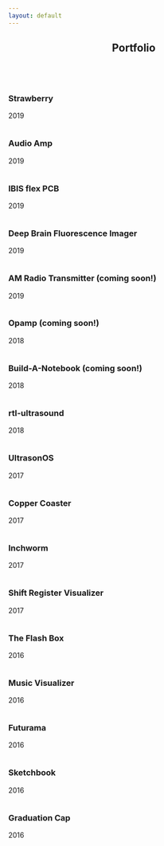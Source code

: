 ```yaml
---
layout: default
---
```


<!-- Section -->
<section>
	<header class="major">
		<h2>Portfolio</h2>
	</header>
	<div class="posts">
		<article>
			<a href="{{ 'strawberry.html' | absolute_url }}" class="image"><img src="assets/images/strawberry_square.jpg" alt="" /></a>
			<h3>Strawberry</h3>
			<p>2019</p>
		</article>
		<article>
			<a href="https://audioamp.github.io" class="image"><img src="assets/images/audioamp.jpg" alt="" /></a>
			<h3>Audio Amp</h3>
			<p>2019</p>
		</article>
		<article>
			<a href="{{ 'IBISflex.html' | absolute_url }}" class="image"><img src="assets/images/IBISflex_animation.gif" alt="" /></a>
			<h3>IBIS flex PCB</h3>
			<p>2019</p>
		</article>
		<article>
			<a href="{{ 'unishank.html' | absolute_url }}" class="image"><img src="assets/images/Unishank.jpg" alt="" /></a>
			<h3>Deep Brain Fluorescence Imager</h3>
			<p>2019</p>
		</article>
		<article>
			<a href="{{ 'AMradio.html' | absolute_url }}" class="image"><img src="assets/images/AMradio.jpg" alt="" /></a>
			<h3>AM Radio Transmitter (coming soon!)</h3>
			<p>2019</p>
		</article>
		<article>
			<a href="{{ 'opamp.html' | absolute_url }}" class="image"><img src="assets/images/opamp.png" alt="" /></a>
			<h3>Opamp (coming soon!)</h3>
			<p>2018</p>
		</article>
		<article>
			<a href="{{ 'buildanotebook.html' | absolute_url }}" class="image"><img src="assets/images/" alt="" /></a>
			<h3>Build-A-Notebook (coming soon!)</h3>
			<p>2018</p>
		</article>
		<article>
			<a href="{{ 'rtl-ultrasound.html' | absolute_url }}" class="image"><img src="assets/images/SimpleRick.JPG" alt="" /></a>
			<h3>rtl-ultrasound</h3>
			<p>2018</p>
		</article>
		<article>
			<a href="{{ 'ultrasonos.html' | absolute_url }}" class="image"><img src="assets/images/Ultrasound_Analog_Frontend_crop.jpg" alt="" /></a>
			<h3>UltrasonOS</h3>
			<p>2017</p>
		</article>
		<article>
			<a href="{{ 'coaster.html' | absolute_url }}" class="image"><img src="assets/images/Coaster.jpg" alt="" /></a>
			<h3>Copper Coaster</h3>
			<p>2017</p>
		</article>
		<article>
			<a href="{{ 'inchworm.html' | absolute_url }}" class="image"><img src="assets/images/Inchworm_square.jpg" alt="" /></a>
			<h3>Inchworm</h3>
			<p>2017</p>
		</article>
		<article>
			<a href="{{ 'shift_register_visualizer.html' | absolute_url }}" class="image"><img src="assets/images/Shift_register_visualizer_square.jpg" alt="" /></a>
			<h3>Shift Register Visualizer</h3>
			<p>2017</p>
		</article>
		<article>
			<a href="{{ 'the_flash_box.html' | absolute_url }}" class="image"><img src="assets/images/The_Flash_Box.jpg" alt="" /></a>
			<h3>The Flash Box</h3>
			<p>2016</p>
		</article>
		<article>
			<a href="{{ 'music_visualizer.html' | absolute_url }}" class="image"><img src="assets/images/Music_visualizer.gif" alt="" /></a>
			<!-- <a href="{{ 'music_visualizer.html' | absolute_url }}" class="image">
			<video width="auto" loop="true" autoplay="autoplay" muted>
			<source src="assets/images/Music_visualizer.mp4" type="video/mp4" />
			</video>
			</a> -->
			<h3>Music Visualizer</h3>
			<p>2016</p>
		</article>
		<article>
			<a href="{{ 'futurama.html' | absolute_url }}" class="image"><img src="assets/images/Futurama.jpg" alt="" /></a>
			<h3>Futurama</h3>
			<p>2016</p>
		</article>
		<article>
			<a href="{{ 'sketchbook.html' | absolute_url }}" class="image"><img src="assets/images/Sketchbook_square.jpg" alt="" /></a>
			<h3>Sketchbook</h3>
			<p>2016</p>
		</article>
		<article>
			<a href="{{ 'grad_cap.html' | absolute_url }}" class="image"><img src="assets/images/Gradcap.jpg" alt="" /></a>
			<h3>Graduation Cap</h3>
			<p>2016</p>
		</article>
	</div>
</section>
